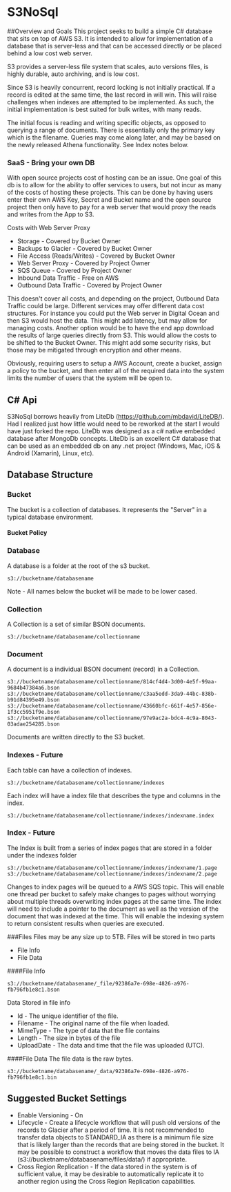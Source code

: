 # S3NoSql

##Overview and Goals
This project seeks to build a simple C# database that sits on top of AWS S3.  It is intended to allow for implementation of a database that is server-less and that can be accessed directly or be placed behind a low cost web server.

S3 provides a server-less file system that scales, auto versions files, is highly durable, auto archiving, and is low cost.

Since S3 is heavily concurrent, record locking is not initially practical.  If a record is edited at the same time, the last record in will win.  This will raise challenges when indexes are attempted to be implemented.  As such, the initial implementation is best suited for bulk writes, with many reads.

The initial focus is reading and writing specific objects, as opposed to querying a range of documents.  There is essentially only the primary key which is the filename.  Queries may come along later, and may be based on the newly released Athena functionality.  See Index notes below.

### SaaS - Bring your own DB

With open source projects cost of hosting can be an issue.  One goal of this db is to allow for the ability to offer services to users, but not incur as many of the costs of hosting these projects.  This can be done by having users enter their own AWS Key, Secret and Bucket name and the open source project then only have to pay for a web server that would proxy the reads and writes from the App to S3.  

Costs with Web Server Proxy
* Storage - Covered by Bucket Owner
* Backups to Glacier - Covered by Bucket Owner
* File Access (Reads/Writes) - Covered by Bucket Owner
* Web Server Proxy - Covered by Project Owner
* SQS Queue - Covered by Project Owner
* Inbound Data Traffic - Free on AWS
* Outbound Data Traffic - Covered by Project Owner

This doesn't cover all costs, and depending on the project, Outbound Data Traffic could be large.  Different services may offer different data cost structures.  For instance you could put the Web server in Digital Ocean and then S3 would host the data.  This might add latency, but may allow for managing costs.  Another option would be to have the end app download the results of large queries directly from S3.  This would allow the costs to be shifted to the Bucket Owner.  This might add some security risks,  but those may be mitigated through encryption and other means.

Obviously, requiring users to setup a AWS Account, create a bucket, assign a policy to the bucket, and then enter all of the required data into the system limits the number of users that the system will be open to.    


## C# Api

S3NoSql borrows heavily from LiteDb (https://github.com/mbdavid/LiteDB/).   Had I realized just how little would need to be reworked at the start I would have just forked the repo.  LiteDb was designed as a c# native embedded database after MongoDb concepts.  LiteDb is an excellent C# database that can be used as an embedded db on any .net project (Windows, Mac, iOS & Android (Xamarin), Linux, etc).


## Database Structure

### Bucket
The bucket is a collection of databases.  It represents the "Server" in a typical database environment.



#### Bucket Policy



### Database
A database is a folder at the root of the s3 bucket.

	s3://bucketname/databasename
	
Note - All names below the bucket will be made to be lower cased.

### Collection
A Collection is a set of similar BSON documents.

	s3://bucketname/databasename/collectionname
	

### Document
A document is a individual BSON document (record) in a Collection.

	s3://bucketname/databasename/collectionname/814cf4d4-3d00-4e5f-99aa-9684b47384a6.bson
	s3://bucketname/databasename/collectionname/c3aa5edd-3da9-44bc-838b-b91d84395e49.bson
	s3://bucketname/databasename/collectionname/43660bfc-661f-4e57-856e-1f3cc5951f9e.bson
	s3://bucketname/databasename/collectionname/97e9ac2a-bdc4-4c9a-8043-03adae254285.bson

Documents are written directly to the S3 bucket.


### Indexes - Future
Each table can have a collection of indexes.

	s3://bucketname/databasename/collectionname/indexes
	
Each index will have a index file that describes the type and columns in the index.

	s3://bucketname/databasename/collectionname/indexes/indexname.index
	

### Index - Future
The Index is built from a series of index pages that are stored in a folder under the indexes folder

	s3://bucketname/databasename/collectionname/indexes/indexname/1.page
	s3://bucketname/databasename/collectionname/indexes/indexname/2.page
	
Changes to index pages will be queued to a AWS SQS topic.  This will enable one thread per bucket to safely make changes to pages without worrying about multiple threads overwriting index pages at the same time.  The index will need to include a pointer to the document as well as the version of the document that was indexed at the time.  This will enable the indexing system to return consistent results when queries are executed.

###Files
Files may be any size up to 5TB.  Files will be stored in two parts 
* File Info
* File Data

####File Info

	s3://bucketname/databasename/_file/92386a7e-698e-4826-a976-fb796fb1e8c1.bson
	
Data Stored in file info
* Id - The unique identifier of the file.
* Filename - The original name of the file when loaded.
* MimeType - The type of data that the file contains
* Length - The size in bytes of the file
* UploadDate - The data and time that the file was uploaded (UTC).

	
####File Data
The file data is the raw bytes.

	s3://bucketname/databasename/_data/92386a7e-698e-4826-a976-fb796fb1e8c1.bin
	

## Suggested Bucket Settings
* Enable Versioning - On
* Lifecycle - Create a lifecycle workflow that will push old versions of the records to Glacier after a period of time.  It is not recommended to transfer data objects to STANDARD_IA as there is a minimum file size that is likely larger than the records that are being stored in the bucket.  It may be possible to construct a workflow that moves the data files to IA (s3://bucketname/databasename/files/data/) if appropriate.
* Cross Region Replication - If the data stored in the system is of sufficient value, it may be desirable to automatically replicate it to another region using the Cross Region Replication capabilities.